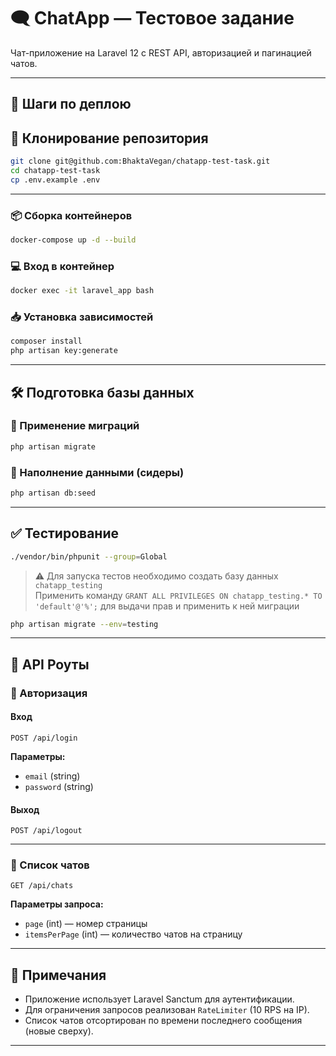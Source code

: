 # 🗨️ ChatApp — Тестовое задание

Чат-приложение на Laravel 12 с REST API, авторизацией и пагинацией чатов.

---

## 🚀 Шаги по деплою

## 📁 Клонирование репозитория

```bash
git clone git@github.com:BhaktaVegan/chatapp-test-task.git
cd chatapp-test-task
cp .env.example .env
```

---

### 📦 Сборка контейнеров

```bash
docker-compose up -d --build
```

### 💻 Вход в контейнер

```bash
docker exec -it laravel_app bash
```

### 📥 Установка зависимостей

```bash
composer install
php artisan key:generate
```

---

## 🛠️ Подготовка базы данных

### 🔄 Применение миграций

```bash
php artisan migrate
```

### 🌱 Наполнение данными (сидеры)

```bash
php artisan db:seed
```

---

## ✅ Тестирование

```bash
./vendor/bin/phpunit --group=Global
```

> ⚠️ Для запуска тестов необходимо создать базу данных `chatapp_testing`  
> Применить команду `GRANT ALL PRIVILEGES ON chatapp_testing.* TO 'default'@'%';` для выдачи прав
> и применить к ней миграции


```bash
php artisan migrate --env=testing
```

---

## 📡 API Роуты

### 🔐 Авторизация

#### Вход
```http
POST /api/login
```
**Параметры:**
- `email` (string)
- `password` (string)

#### Выход
```http
POST /api/logout
```

---

### 💬 Список чатов

```http
GET /api/chats
```

**Параметры запроса:**
- `page` (int) — номер страницы
- `itemsPerPage` (int) — количество чатов на страницу

---

## 🧾 Примечания

- Приложение использует Laravel Sanctum для аутентификации.
- Для ограничения запросов реализован `RateLimiter` (10 RPS на IP).
- Список чатов отсортирован по времени последнего сообщения (новые сверху).

---

